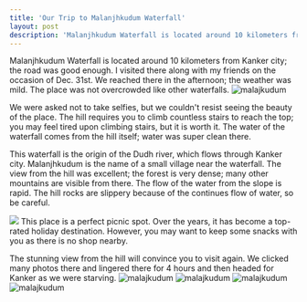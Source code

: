 ```yaml
---
title: 'Our Trip to Malanjhkudum Waterfall'
layout: post
description: 'Malanjhkudum Waterfall is located around 10 kilometers from Kanker city; the road was good enough. I visited there along with my friends on the occasion of Dec. 31st.' 
---
```



Malanjhkudum Waterfall is located around 10 kilometers from Kanker city; the road was good enough. I visited there along with my friends on the occasion of Dec. 31st. We reached there in the afternoon; the weather was mild. The place was not overcrowded like other waterfalls. 
![malajkudum](https://raw.githubusercontent.com/yateendra/yateendra.github.io/master/assets/IMG_20200101_182333%20%281%29.jpg)

We were asked not to take selfies, but we couldn't resist seeing the beauty of the place. The hill requires you to climb countless stairs to reach the top; you may feel tired upon climbing stairs, but it is worth it. The water of the waterfall comes from the hill itself; water was super clean there. 

This waterfall is the origin of the Dudh river, which flows through Kanker city. Malanjhkudum is the name of a small village near the waterfall. The view from the hill was excellent; the forest is very dense; many other mountains are visible from there. The flow of the water from the slope is rapid.  The hill rocks are slippery because of the continues flow of water, so be careful.


![](https://raw.githubusercontent.com/yateendra/yateendra.github.io/master/assets/IMG_20200101_182219.jpg)
This place is a perfect picnic spot. Over the years, it has become a top-rated holiday destination. However, you may want to keep some snacks with you as there is no shop nearby.

The stunning view from the hill will convince you to visit again. We clicked many photos there and lingered there for 4 hours and then headed for Kanker as we were starving.
![malajkudum](https://raw.githubusercontent.com/yateendra/yateendra.github.io/master/assets/IMG_20200101_211156.jpg)
![malajkudum](https://raw.githubusercontent.com/yateendra/yateendra.github.io/master/assets/IMG_20200101_211357.jpg)
![malajkudum](https://raw.githubusercontent.com/yateendra/yateendra.github.io/master/assets/IMG_20200101_211505.jpg)
![malajkudum](https://raw.githubusercontent.com/yateendra/yateendra.github.io/master/assets/IMG_20200101_211816.jpg)

